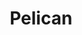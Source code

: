 ---
title: "Pelican"
meta_title: "Pelican Themes | A Curated Directory Of Free Pelican Themes"
meta_description: "A curated directory of best free Pelican themes created by independent web designers & developers that are open source, MIT licensed & available for free to download."
icon: images/icons/pelican.svg
official_url: https://blog.getpelican.com/
github_path: getpelican/pelican
twitter_username: getpelican
license: AGPL-3.0-only
license_url: "https://github.com/getpelican/pelican/blob/master/LICENSE"
language: Python
taxonomy: ssg
url: /pelican-themes
short_description: "Static site generator that supports Markdown and reST syntax. Simple command-line tool (re)generates HTML, CSS, and JS from your source content."
promotion:
  enable: true
  title: "Build Blazing Fast Websites & Apps"
  content: "Build your dream user experience, with the blazing fast page speed and SEO-efficiency like never before."
  button_label: "Get Started For Free"
  button_link: "#"
---